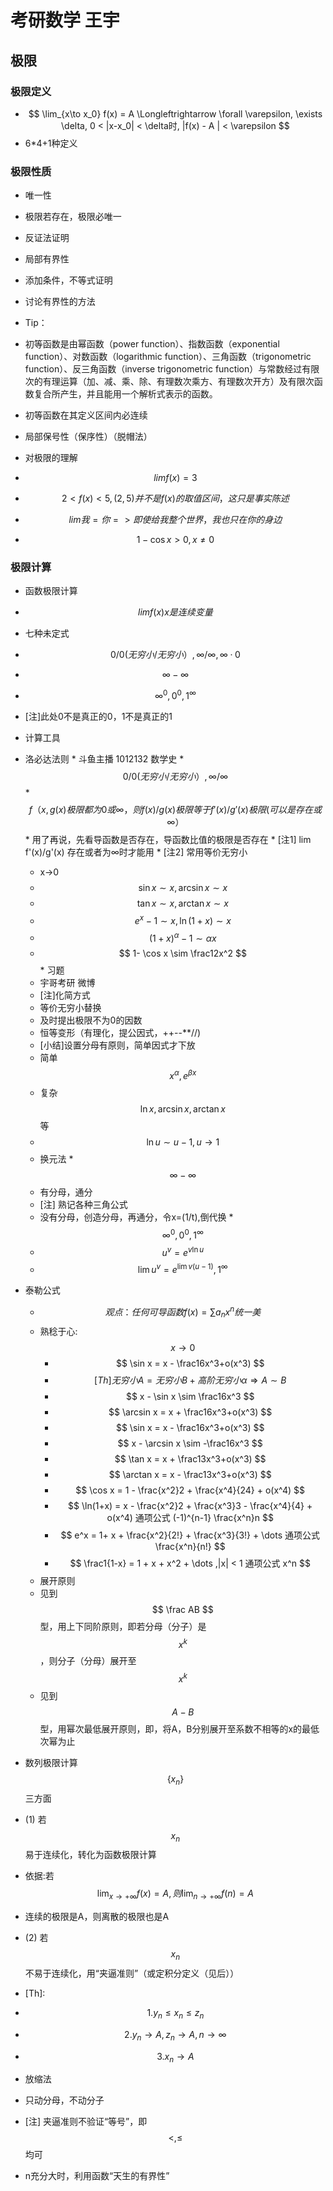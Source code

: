 # 考研数学 王宇 
## 极限
### 极限定义
* $$ \lim_{x\to x_0} f(x) = A \Longleftrightarrow  \forall \varepsilon, \exists \delta, 0 < |x-x_0| < \delta时, |f(x) - A | < \varepsilon $$
* 6*4+1种定义

### 极限性质

* 唯一性
 * 极限若存在，极限必唯一
 * 反证法证明
 
 
* 局部有界性
 * 添加条件，不等式证明
 * 讨论有界性的方法
 
 
* Tip：
 * 初等函数是由幂函数（power function）、指数函数（exponential function）、对数函数（logarithmic function）、三角函数（trigonometric function）、反三角函数（inverse trigonometric function）与常数经过有限次的有理运算（加、减、乘、除、有理数次乘方、有理数次开方）及有限次函数复合所产生，并且能用一个解析式表示的函数。
 * 初等函数在其定义区间内必连续
 
 
* 局部保号性（保序性）（脱帽法）
 * 对极限的理解 
 * $$ lim f(x) = 3 $$
 * $$ 2 < f(x) < 5 , (2,5) 并不是f(x) 的取值区间，这只是事实陈述$$
 * $$ lim我=你 => 即使给我整个世界，我也只在你的身边 $$
 * $$ 1-\cos x > 0 ,x≠0$$ 
 
 
 ### 极限计算
 * 函数极限计算
  * $$lim f(x) x是连续变量$$
  * 七种未定式
   * $$ 0/0(无穷小/无穷小）, ∞/∞, ∞·0 $$
   * $$ ∞-∞ $$
   * $$ ∞^0, 0^0, 1^∞ $$
   * [注]此处0不是真正的0，1不是真正的1
  * 计算工具
   * 洛必达法则
    * 斗鱼主播 1012132 数学史
    * $$ 0/0(无穷小/无穷小）, ∞/∞ $$
    * $$ f（x,g(x)极限都为0或∞，则f(x)/g(x)极限等于f'(x)/g'(x)极限(可以是存在或∞） $$
    * 用了再说，先看导函数是否存在，导函数比值的极限是否存在
    * [注1] lim f'(x)/g'(x) 存在或者为∞时才能用
    * [注2] 常用等价无穷小
     * x->0 
      * $$ \sin x \sim x, \arcsin x \sim x $$
      * $$ \tan x \sim x, \arctan x \sim x $$
      * $$ e^x-1 \sim x, \ln (1+x) \sim x  $$
      * $$ (1+x)^ \alpha - 1 \sim \alpha x $$
      * $$ 1- \cos x \sim \frac12x^2 $$
    * 习题
     * 宇哥考研 微博
     * [注]化简方式
      * 等价无穷小替换
      * 及时提出极限不为0的因数
      * 恒等变形（有理化，提公因式，++--**//)
     * [小结]设置分母有原则，简单因式才下放
      * 简单 $$ x^α, e^{βx} $$
      * 复杂 $$ \ln x, \arcsin x, \arctan x $$等 
      * $$ \ln u \sim u-1 ,u \to 1 $$
      * 换元法
    * $$ ∞-∞ $$
      * 有分母，通分
      * [注] 熟记各种三角公式
      * 没有分母，创造分母，再通分，令x=(1/t),倒代换
    * $$ ∞^0, 0^0, 1^∞ $$
      * $$ u^v = e^{v \ln u} $$
      * $$ \lim u^v = e^{\lim v(u-1)} , 1^\infty $$
   * 泰勒公式
     * $$ 观点：任何可导函数f(x) = \sum a_nx^n统一美 $$
     * 熟稔于心: $$ x \to 0 $$
       * $$ \sin x = x - \frac16x^3+o(x^3) $$
       * $$ [Th] 无穷小A = 无穷小B + 高阶无穷小\alpha \Rightarrow A \sim B $$
       * $$ x - \sin x \sim \frac16x^3 $$
       * $$ \arcsin x = x + \frac16x^3+o(x^3) $$
       * $$ \sin x = x - \frac16x^3+o(x^3) $$
       * $$ x - \arcsin x \sim -\frac16x^3 $$
       * $$ \tan x = x + \frac13x^3+o(x^3) $$
       * $$ \arctan x = x - \frac13x^3+o(x^3) $$
       * $$ \cos x = 1 - \frac{x^2}2 + \frac{x^4}{24} + o(x^4) $$
       * $$ \ln(1+x) = x - \frac{x^2}2 + \frac{x^3}3 - \frac{x^4}{4} + o(x^4)  通项公式 (-1)^{n-1} \frac{x^n}n $$
       * $$ e^x = 1+ x + \frac{x^2}{2!} + \frac{x^3}{3!} + \dots  通项公式  \frac{x^n}{n!} $$
       * $$ \frac1{1-x} = 1 + x + x^2 + \dots ,|x| < 1 通项公式 x^n  $$
     * 展开原则
      * 见到 $$ \frac AB $$型，用上下同阶原则，即若分母（分子）是$$x^k$$，则分子（分母）展开至$$x^k$$
      * 见到 $$ A-B$$型，用幂次最低展开原则，即，将A，B分别展开至系数不相等的x的最低次幂为止
      
* 数列极限计算 $$ \{ x_n \} $$ 三方面
 * (1) 若 $$ x_n $$ 易于连续化，转化为函数极限计算
  * 依据:若 $$ \lim_{x \to +\infty}f(x)=A,则\lim_{n \to +\infty}f(n)=A $$
  * 连续的极限是A，则离散的极限也是A
 * (2) 若 $$ x_n $$ 不易于连续化，用“夹逼准则”（或定积分定义（见后））
  * [Th]:
   * $$ 1. y_n \le x_n \le z_n $$
   * $$ 2. y_n \to A, z_n \to A , n \to \infty $$
   * $$ 3. x_n \to A $$
  * 放缩法
  * 只动分母，不动分子 
  * [注] 夹逼准则不验证“等号”，即 $$ < , \le $$均可
  * n充分大时，利用函数“天生的有界性”










       
       
 
    
 